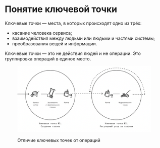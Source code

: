 # Понятие ключевой точки

Ключевые точки — места, в которых происходят одно из трёх:

* касание человека сервиса;
* взаимодействия между людьми или людьми и частями системы;
* преобразования вещей и информации.

Ключевые точки — это не действия людей и не операции. Это группировка операций в единое место.

<figure><img src=".gitbook/assets/image.png" alt=""><figcaption><p>Отличие ключевых точек от операций</p></figcaption></figure>
